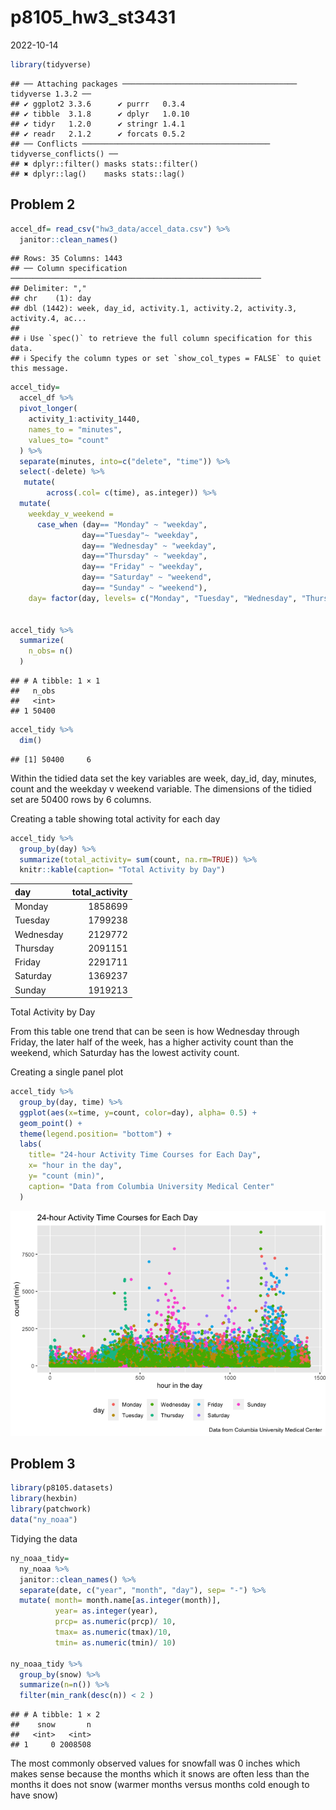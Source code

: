 p8105_hw3_st3431
================
2022-10-14

``` r
library(tidyverse)
```

    ## ── Attaching packages ─────────────────────────────────────── tidyverse 1.3.2 ──
    ## ✔ ggplot2 3.3.6      ✔ purrr   0.3.4 
    ## ✔ tibble  3.1.8      ✔ dplyr   1.0.10
    ## ✔ tidyr   1.2.0      ✔ stringr 1.4.1 
    ## ✔ readr   2.1.2      ✔ forcats 0.5.2 
    ## ── Conflicts ────────────────────────────────────────── tidyverse_conflicts() ──
    ## ✖ dplyr::filter() masks stats::filter()
    ## ✖ dplyr::lag()    masks stats::lag()

## Problem 2

``` r
accel_df= read_csv("hw3_data/accel_data.csv") %>% 
  janitor::clean_names()
```

    ## Rows: 35 Columns: 1443
    ## ── Column specification ────────────────────────────────────────────────────────
    ## Delimiter: ","
    ## chr    (1): day
    ## dbl (1442): week, day_id, activity.1, activity.2, activity.3, activity.4, ac...
    ## 
    ## ℹ Use `spec()` to retrieve the full column specification for this data.
    ## ℹ Specify the column types or set `show_col_types = FALSE` to quiet this message.

``` r
accel_tidy= 
  accel_df %>% 
  pivot_longer(
    activity_1:activity_1440, 
    names_to = "minutes",
    values_to= "count"
  ) %>% 
  separate(minutes, into=c("delete", "time")) %>% 
  select(-delete) %>% 
   mutate( 
        across(.col= c(time), as.integer)) %>% 
  mutate(
    weekday_v_weekend = 
      case_when (day== "Monday" ~ "weekday", 
                day=="Tuesday"~ "weekday", 
                day== "Wednesday" ~ "weekday", 
                day=="Thursday" ~ "weekday", 
                day== "Friday" ~ "weekday",
                day== "Saturday" ~ "weekend", 
                day== "Sunday" ~ "weekend"), 
    day= factor(day, levels= c("Monday", "Tuesday", "Wednesday", "Thursday", "Friday", "Saturday", "Sunday")))
     

accel_tidy %>% 
  summarize(
    n_obs= n()
  )
```

    ## # A tibble: 1 × 1
    ##   n_obs
    ##   <int>
    ## 1 50400

``` r
accel_tidy %>% 
  dim()
```

    ## [1] 50400     6

Within the tidied data set the key variables are week, day_id, day,
minutes, count and the weekday v weekend variable. The dimensions of the
tidied set are 50400 rows by 6 columns.

Creating a table showing total activity for each day

``` r
accel_tidy %>% 
  group_by(day) %>% 
  summarize(total_activity= sum(count, na.rm=TRUE)) %>% 
  knitr::kable(caption= "Total Activity by Day")
```

| day       | total_activity |
|:----------|---------------:|
| Monday    |        1858699 |
| Tuesday   |        1799238 |
| Wednesday |        2129772 |
| Thursday  |        2091151 |
| Friday    |        2291711 |
| Saturday  |        1369237 |
| Sunday    |        1919213 |

Total Activity by Day

From this table one trend that can be seen is how Wednesday through
Friday, the later half of the week, has a higher activity count than the
weekend, which Saturday has the lowest activity count.

Creating a single panel plot

``` r
accel_tidy %>% 
  group_by(day, time) %>% 
  ggplot(aes(x=time, y=count, color=day), alpha= 0.5) +
  geom_point() + 
  theme(legend.position= "bottom") +
  labs(
    title= "24-hour Activity Time Courses for Each Day", 
    x= "hour in the day", 
    y= "count (min)",
    caption= "Data from Columbia University Medical Center"
  )
```

![](p8105_hw3_st3431_files/figure-gfm/unnamed-chunk-5-1.png)<!-- -->

## Problem 3

``` r
library(p8105.datasets)
library(hexbin)
library(patchwork)
data("ny_noaa")
```

Tidying the data

``` r
ny_noaa_tidy= 
  ny_noaa %>% 
  janitor::clean_names() %>% 
  separate(date, c("year", "month", "day"), sep= "-") %>% 
  mutate( month= month.name[as.integer(month)], 
          year= as.integer(year), 
          prcp= as.numeric(prcp)/ 10,
          tmax= as.numeric(tmax)/10, 
          tmin= as.numeric(tmin)/ 10)

ny_noaa_tidy %>% 
  group_by(snow) %>% 
  summarize(n=n()) %>% 
  filter(min_rank(desc(n)) < 2 )
```

    ## # A tibble: 1 × 2
    ##    snow       n
    ##   <int>   <int>
    ## 1     0 2008508

The most commonly observed values for snowfall was 0 inches which makes
sense because the months which it snows are often less than the months
it does not snow (warmer months versus months cold enough to have snow)
